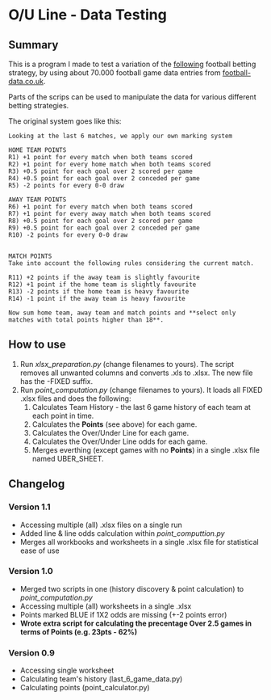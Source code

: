 # O/U Line - Data Testing #


## Summary ##

This is a program I made to test a variation of the [following](http://www.betandskill.com/both-teams-to-score-betting-system-btts-strategy.html) football betting strategy, by using about 70.000 football game data entries from [football-data.co.uk](http://www.football-data.co.uk/downloadm.php).

Parts of the scrips can be used to manipulate the data for various different betting strategies.

The original system goes like this:

```
Looking at the last 6 matches, we apply our own marking system 

HOME TEAM POINTS
R1) +1 point for every match when both teams scored
R2) +1 point for every home match when both teams scored
R3) +0.5 point for each goal over 2 scored per game
R4) +0.5 point for each goal over 2 conceded per game
R5) -2 points for every 0-0 draw

AWAY TEAM POINTS
R6) +1 point for every match when both teams scored
R7) +1 point for every away match when both teams scored
R8) +0.5 point for each goal over 2 scored per game
R9) +0.5 point for each goal over 2 conceded per game
R10) -2 points for every 0-0 draw


MATCH POINTS
Take into account the following rules considering the current match.

R11) +2 points if the away team is slightly favourite
R12) +1 point if the home team is slightly favourite
R13) -2 points if the home team is heavy favourite
R14) -1 point if the away team is heavy favourite

Now sum home team, away team and match points and **select only matches with total points higher than 18**.
```

## How to use ##

1. Run *xlsx_preparation.py* (change filenames to yours). The script removes all unwanted columns and converts .xls to .xlsx. The new file has the -FIXED suffix.
2. Run *point_computation.py* (change filenames to yours). It loads all FIXED .xlsx files and does the following:
	1. Calculates Team History - the last 6 game history of each team at each point in time.
	2. Calculates the **Points** (see above) for each game.
	3. Calculates the Over/Under Line for each game.
	4. Calculates the Over/Under Line odds for each game.
	5. Merges everthing (except games with no **Points**) in a single .xlsx file named UBER_SHEET.

## Changelog ##

### Version 1.1 ###

- Accessing multiple (all) .xlsx files on a single run
- Added line & line odds calculation within *point_computtion.py*
- Merges all workbooks and worksheets in a single .xlsx file for statistical ease of use


### Version 1.0 ###

* Merged two scripts in one (history discovery & point calculation) to *point_computation.py*
* Accessing multiple (all) worksheets in a single .xlsx
* Points marked BLUE if 1X2 odds are missing (+-2 points error)
* **Wrote extra script for calculating the precentage Over 2.5 games in terms of Points (e.g. 23pts - 62%)**


### Version 0.9 ###

* Accessing single worksheet
* Calculating team's history (last_6_game_data.py)
* Calculating points (point_calculator.py)

